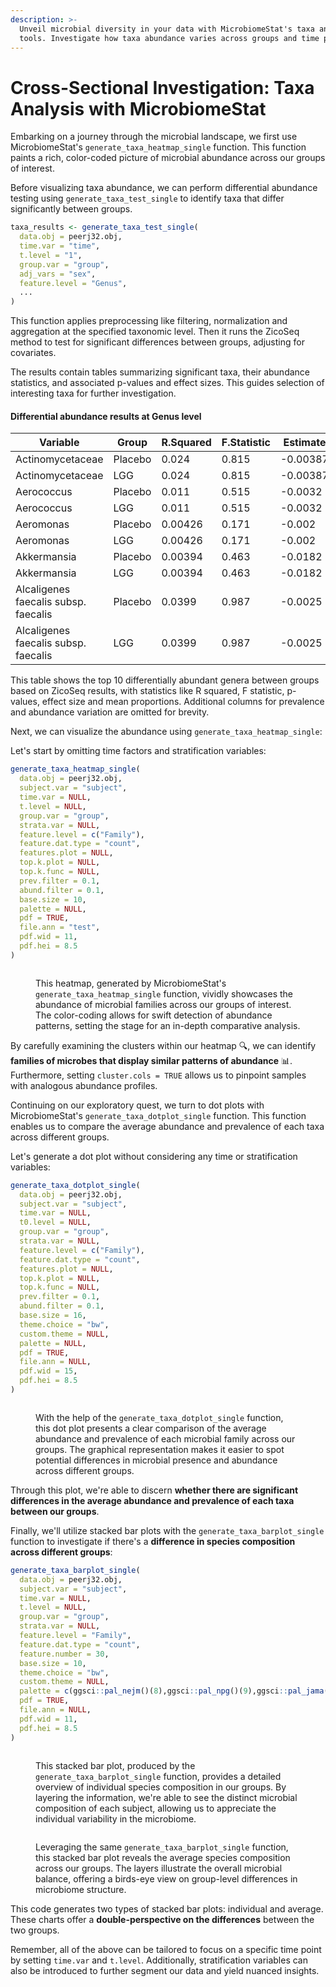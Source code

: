 ```yaml
---
description: >-
  Unveil microbial diversity in your data with MicrobiomeStat's taxa analysis
  tools. Investigate how taxa abundance varies across groups and time points.
---
```


# Cross-Sectional Investigation: Taxa Analysis with MicrobiomeStat

Embarking on a journey through the microbial landscape, we first use MicrobiomeStat's `generate_taxa_heatmap_single` function. This function paints a rich, color-coded picture of microbial abundance across our groups of interest.

Before visualizing taxa abundance, we can perform differential abundance testing using `generate_taxa_test_single` to identify taxa that differ significantly between groups.

```r
taxa_results <- generate_taxa_test_single(
  data.obj = peerj32.obj,
  time.var = "time",
  t.level = "1",
  group.var = "group",
  adj_vars = "sex",
  feature.level = "Genus",
  ...
)
```

This function applies preprocessing like filtering, normalization and aggregation at the specified taxonomic level. Then it runs the ZicoSeq method to test for significant differences between groups, adjusting for covariates.

The results contain tables summarizing significant taxa, their abundance statistics, and associated p-values and effect sizes. This guides selection of interesting taxa for further investigation.

#### Differential abundance results at Genus level

| Variable                             | Group   | R.Squared | F.Statistic | Estimate | P.Value | Adjusted.P.Value | Mean.Proportion |
| ------------------------------------ | ------- | --------- | ----------- | -------- | ------- | ---------------- | --------------- |
| Actinomycetaceae                     | Placebo | 0.024     | 0.815       | -0.00387 | 0.45    | 0.963            | 0.000172        |
| Actinomycetaceae                     | LGG     | 0.024     | 0.815       | -0.00387 | 0.45    | 0.963            | 0.000100        |
| Aerococcus                           | Placebo | 0.011     | 0.515       | -0.0032  | 0.45    | 0.963            | 0.000168        |
| Aerococcus                           | LGG     | 0.011     | 0.515       | -0.0032  | 0.45    | 0.963            | 0.000312        |
| Aeromonas                            | Placebo | 0.00426   | 0.171       | -0.002   | 0.75    | 0.963            | 0.000178        |
| Aeromonas                            | LGG     | 0.00426   | 0.171       | -0.002   | 0.75    | 0.963            | 0.000336        |
| Akkermansia                          | Placebo | 0.00394   | 0.463       | -0.0182  | 0.36    | 0.963            | 0.0234          |
| Akkermansia                          | LGG     | 0.00394   | 0.463       | -0.0182  | 0.36    | 0.963            | 0.0127          |
| Alcaligenes faecalis subsp. faecalis | Placebo | 0.0399    | 0.987       | -0.0025  | 0.41    | 0.963            | 0.0000572       |
| Alcaligenes faecalis subsp. faecalis | LGG     | 0.0399    | 0.987       | -0.0025  | 0.41    | 0.963            | 0               |

This table shows the top 10 differentially abundant genera between groups based on ZicoSeq results, with statistics like R squared, F statistic, p-values, effect size and mean proportions. Additional columns for prevalence and abundance variation are omitted for brevity.

Next, we can visualize the abundance using `generate_taxa_heatmap_single`:

Let's start by omitting time factors and stratification variables:

```r
generate_taxa_heatmap_single(
  data.obj = peerj32.obj,
  subject.var = "subject",
  time.var = NULL,
  t.level = NULL,
  group.var = "group",
  strata.var = NULL,
  feature.level = c("Family"),
  feature.dat.type = "count",
  features.plot = NULL,
  top.k.plot = NULL,
  top.k.func = NULL,
  prev.filter = 0.1,
  abund.filter = 0.1,
  base.size = 10,
  palette = NULL,
  pdf = TRUE,
  file.ann = "test",
  pdf.wid = 11,
  pdf.hei = 8.5
)
```

<figure><img src="../.gitbook/assets/Screenshot 2023-06-11 at 20.39.58.png" alt=""><figcaption><p>This heatmap, generated by MicrobiomeStat's <code>generate_taxa_heatmap_single</code> function, vividly showcases the abundance of microbial families across our groups of interest. The color-coding allows for swift detection of abundance patterns, setting the stage for an in-depth comparative analysis.</p></figcaption></figure>

By carefully examining the clusters within our heatmap 🔍, we can identify **families of microbes that display similar patterns of abundance** 📊. Furthermore, setting `cluster.cols = TRUE` allows us to pinpoint samples with analogous abundance profiles.

Continuing on our exploratory quest, we turn to dot plots with MicrobiomeStat's `generate_taxa_dotplot_single` function. This function enables us to compare the average abundance and prevalence of each taxa across different groups.

Let's generate a dot plot without considering any time or stratification variables:

```r
generate_taxa_dotplot_single(
  data.obj = peerj32.obj,
  subject.var = "subject",
  time.var = NULL,
  t0.level = NULL,
  group.var = "group",
  strata.var = NULL,
  feature.level = c("Family"),
  feature.dat.type = "count",
  features.plot = NULL,
  top.k.plot = NULL,
  top.k.func = NULL,
  prev.filter = 0.1,
  abund.filter = 0.1,
  base.size = 16,
  theme.choice = "bw",
  custom.theme = NULL,
  palette = NULL,
  pdf = TRUE,
  file.ann = NULL,
  pdf.wid = 15,
  pdf.hei = 8.5
)
```

<figure><img src="../.gitbook/assets/Screenshot 2023-06-11 at 20.44.18.png" alt=""><figcaption><p>With the help of the <code>generate_taxa_dotplot_single</code> function, this dot plot presents a clear comparison of the average abundance and prevalence of each microbial family across our groups. The graphical representation makes it easier to spot potential differences in microbial presence and abundance across different groups.</p></figcaption></figure>

Through this plot, we're able to discern **whether there are significant differences in the average abundance and prevalence of each taxa between our groups**.

Finally, we'll utilize stacked bar plots with the `generate_taxa_barplot_single` function to investigate if there's a **difference in species composition across different groups**:

```r
generate_taxa_barplot_single(
  data.obj = peerj32.obj,
  subject.var = "subject",
  time.var = NULL,
  t.level = NULL,
  group.var = "group",
  strata.var = NULL,
  feature.level = "Family",
  feature.dat.type = "count",
  feature.number = 30,
  base.size = 10,
  theme.choice = "bw",
  custom.theme = NULL,
  palette = c(ggsci::pal_nejm()(8),ggsci::pal_npg()(9),ggsci::pal_jama()(7),ggsci::pal_lancet()(9)),
  pdf = TRUE,
  file.ann = NULL,
  pdf.wid = 11,
  pdf.hei = 8.5
)
```

<figure><img src="../.gitbook/assets/Screenshot 2023-06-11 at 20.57.06.png" alt=""><figcaption><p>This stacked bar plot, produced by the <code>generate_taxa_barplot_single</code> function, provides a detailed overview of individual species composition in our groups. By layering the information, we're able to see the distinct microbial composition of each subject, allowing us to appreciate the individual variability in the microbiome.</p></figcaption></figure>

<figure><img src="../.gitbook/assets/Screenshot 2023-06-11 at 20.57.37.png" alt=""><figcaption><p>Leveraging the same <code>generate_taxa_barplot_single</code> function, this stacked bar plot reveals the average species composition across our groups. The layers illustrate the overall microbial balance, offering a birds-eye view on group-level differences in microbiome structure.</p></figcaption></figure>

This code generates two types of stacked bar plots: individual and average. These charts offer a **double-perspective on the differences** between the two groups.

Remember, all of the above can be tailored to focus on a specific time point by setting `time.var` and `t.level`. Additionally, stratification variables can also be introduced to further segment our data and yield nuanced insights.
